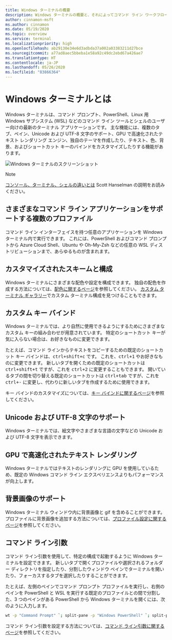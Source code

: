 ```yaml
---
title: Windows ターミナルの概要
description: Windows ターミナルの概要と、それによってコマンド ライン ワークフローを改善する方法について説明します。
author: cinnamon-msft
ms.author: cinnamon
ms.date: 05/19/2020
ms.topic: overview
ms.service: terminal
ms.localizationpriority: high
ms.openlocfilehash: ab29130e34e6d3adbda37a002a03383211d27bce
ms.sourcegitcommit: a77ad8aec5bbeba1e58a92c49dc2ebd67a426ae7
ms.translationtype: HT
ms.contentlocale: ja-JP
ms.lasthandoff: 05/26/2020
ms.locfileid: "83866364"
---
```

# <a name="what-is-windows-terminal"></a>Windows ターミナルとは

Windows ターミナルは、コマンド プロンプト、PowerShell、Linux 用 Windows サブシステム (WSL) などのコマンド ライン ツールとシェルのユーザー向けの最新のターミナル アプリケーションです。 主な機能には、複数のタブ、ペイン、Unicode および UTF-8 文字のサポート、GPU で高速化されたテキスト レンダリング エンジン、独自のテーマを作成したり、テキスト、色、背景、およびショートカット キーのバインドをカスタマイズしたりする機能があります。

![Windows ターミナルのスクリーンショット](./images/overview.png)

> [!NOTE]
> [コンソール、ターミナル、シェルの違いとは](https://www.hanselman.com/blog/WhatsTheDifferenceBetweenAConsoleATerminalAndAShell.aspx) Scott Hanselman の説明をお読みください。

## <a name="multiple-profiles-supporting-a-variety-of-command-line-applications"></a>さまざまなコマンド ライン アプリケーションをサポートする複数のプロファイル

コマンド ライン インターフェイスを持つ任意のアプリケーションを Windows ターミナル内で実行できます。 これには、PowerShell およびコマンド プロンプトから Azure Cloud Shell、Ubuntu や Oh-My-Zsh などの任意の WSL ディストリビューションまで、あらゆるものが含まれます。

## <a name="customized-schemes-and-configurations"></a>カスタマイズされたスキームと構成

Windows ターミナルにさまざまな配色や設定を構成できます。 独自の配色を作成する方法については、[配色に関するページ](./customize-settings/color-schemes.md)を参照してください。 [カスタム ターミナル ギャラリー](./custom-terminal-gallery/powerline-in-powershell.md)でカスタム ターミナル構成を見つけることもできます。

## <a name="custom-key-bindings"></a>カスタム キー バインド

Windows ターミナルでは、より自然に使用できるようにするためにさまざまなカスタム キーの組み合わせが用意されています。 特定のショートカット キーが気に入らない場合は、お好きなものに変更できます。

たとえば、コマンド ラインからテキストをコピーするための既定のショートカット キー バインドは、<kbd>ctrl+shift+c</kbd> です。 これを、<kbd>ctrl+1</kbd> やお好きなものに変更できます。 新しいタブを開くための既定のショートカットは <kbd>ctrl+shift+t</kbd> ですが、これを <kbd>ctrl+2</kbd> に変更することもできます。 開いているタブの間を切り替える既定のショートカットは <kbd>ctrl+tab</kbd> ですが、これを <kbd>ctrl+-</kbd> に変更し、代わりに新しいタブを作成するために使用できます。

キー バインドのカスタマイズについては、[キー バインドに関するページ](./customize-settings/key-bindings.md)を参照してください。

## <a name="unicode-and-utf-8-character-support"></a>Unicode および UTF-8 文字のサポート

Windows ターミナルでは、絵文字やさまざまな言語の文字などの Unicode および UTF-8 文字を表示できます。

## <a name="gpu-accelerated-text-rendering"></a>GPU で高速化されたテキスト レンダリング

Windows ターミナルではテキストのレンダリングに GPU を使用しているため、既定の Windows コマンド ライン エクスペリエンスよりもパフォーマンスが向上します。

## <a name="background-image-support"></a>背景画像のサポート

Windows ターミナル ウィンドウ内に背景画像と gif を含めることができます。 プロファイルに背景画像を追加する方法については、[プロファイル設定に関するページ](./customize-settings/profile-settings.md#background-image-settings)を参照してください。

## <a name="command-line-arguments"></a>コマンド ライン引数

コマンド ライン引数を使用して、特定の構成で起動するように Windows ターミナルを設定できます。 新しいタブで開くプロファイルや選択されるフォルダー ディレクトリを指定したり、分割したウィンドウ ペインでターミナルを開いたり、フォーカスするタブを選択したりすることができます。

たとえば、左側のペインでコマンド プロンプト プロファイルを実行し、右側のペインを PowerShell と WSL を実行する既定のプロファイルとの間で分割した、3 つのペインがある PowerShell から Windows ターミナルを開くには、次のように入力します。

```bash
wt -p "Command Prompt" `; split-pane -p "Windows PowerShell" `; split-pane -H wsl.exe
```

コマンド ライン引数を設定する方法については、[コマンド ライン引数に関するページ](./command-line-arguments.md)を参照してください。
